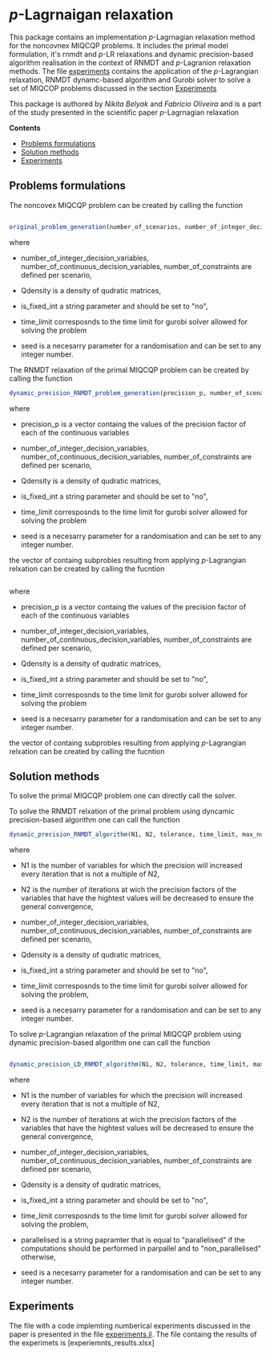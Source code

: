 # *p*-Lagrnaigan relaxation


This package contains an implementation *p*-Lagrnagian relaxation method for the noncovnex MIQCQP problems. It includes the primal model formulation, it's rnmdt and *p*-LR relaxations and dynamic precision-based algorithm realisation in the context of RNMDT and *p*-Lagranion relaxation methods. The file [experiments]() contains the application of the *p*-Lagrangian relaxation, RNMDT dynamc-based algorithm and Gurobi solver to solve a set of MIQCOP problems discussed in the section [Experiments](#experiments)

This package is authored by *Nikita Belyak* and *Fabricio Oliveira* and is a part of the study presented in the scientific paper *p*-Lagrnagian relaxation

**Contents**

<!-- TOC -->

- [Problems formulations](#problems_formulation)
- [Solution methods](#solution_methods)
- [Experiments](#experiments)

<!-- /TOC -->

## Problems formulations
The noncovex MIQCQP problem can be created by calling the function

```julia

original_problem_generation(number_of_scenarios, number_of_integer_decision_variables, number_of_continuous_decision_variables, number_of_constraints, Qdensity, is_fixed_int, time_limit, seed)

```
where

* number_of_integer_decision_variables, number_of_continuous_decision_variables, number_of_constraints are defined per scenario,

* Qdensity is a density of qudratic matrices,

* is_fixed_int a string parameter and should be set to "no",

* time_limit corresposnds to the time limit for gurobi solver allowed for solving the problem

* seed is a necesarry parameter for a randomisation and can be set to any integer number.

The RNMDT relaxation of the primal MIQCQP problem can be created by calling the function

```julia
dynamic_precision_RNMDT_problem_generation(precision_p, number_of_scenarios, number_of_integer_decision_variables, number_of_continuous_decision_variables, number_of_constraints, Qdensity, time_limit, seed)
```
where

* precision_p is a vector containg the values of the precision factor of each of the continuous variables

* number_of_integer_decision_variables, number_of_continuous_decision_variables, number_of_constraints are defined per scenario,

* Qdensity is a density of qudratic matrices,

* is_fixed_int a string parameter and should be set to "no",

* time_limit corresposnds to the time limit for gurobi solver allowed for solving the problem

* seed is a necesarry parameter for a randomisation and can be set to any integer number.

the vector of containg subprobles resulting from applying *p*-Lagrangian relxation can be created by calling the fucntion

```julia dynamic_precision_based_LD_RNDMT_problem_generation(precision_p, number_of_scenarios, number_of_integer_decision_variables, number_of_continuous_decision_variables, number_of_constraints, Qdensity, seed)
```
where

* precision_p is a vector containg the values of the precision factor of each of the continuous variables

* number_of_integer_decision_variables, number_of_continuous_decision_variables, number_of_constraints are defined per scenario,

* Qdensity is a density of qudratic matrices,

* is_fixed_int a string parameter and should be set to "no",

* time_limit corresposnds to the time limit for gurobi solver allowed for solving the problem

* seed is a necesarry parameter for a randomisation and can be set to any integer number.

the vector of containg subprobles resulting from applying *p*-Lagrangian relxation can be created by calling the fucntion

## Solution methods

To solve the primal MIQCQP problem one can directly call the solver.

To solve the RNMDT relxation of the primal problem using dyncamic precision-based algorithm one can call the function

```julia
dynamic_precision_RNMDT_algorithm(N1, N2, tolerance, time_limit, max_number_of_iterations, number_of_scenarios, number_of_integer_decision_variables, number_of_continuous_decision_variables, number_of_constraints, Qdensity, seed )
```
where

* N1 is the number of variables for which the precision will increased every iteration that is not a multiple of N2,

* N2 is the number of iterations at wich the precision factors of the variables that have the hightest values will be decreased to ensure the general convergence,

* number_of_integer_decision_variables, number_of_continuous_decision_variables, number_of_constraints are defined per scenario,

* Qdensity is a density of qudratic matrices,

* is_fixed_int a string parameter and should be set to "no",

* time_limit corresposnds to the time limit for gurobi solver allowed for solving the problem,

* seed is a necesarry parameter for a randomisation and can be set to any integer number.

To solve *p*-Lagrangian relaxation of the primal MIQCQP problem using dynamic precision-based algorithm one can call the function

```julia

dynamic_precision_LD_RNMDT_algorithm(N1, N2, tolerance, time_limit, max_number_of_iterations, number_of_scenarios, number_of_integer_decision_variables, number_of_continuous_decision_variables, number_of_constraints, Qdensity, parallelised, seed)

```

where
* N1 is the number of variables for which the precision will increased every iteration that is not a multiple of N2,

* N2 is the number of iterations at wich the precision factors of the variables that have the hightest values will be decreased to ensure the general convergence,

* number_of_integer_decision_variables, number_of_continuous_decision_variables, number_of_constraints are defined per scenario,

* Qdensity is a density of qudratic matrices,

* is_fixed_int a string parameter and should be set to "no",

* time_limit corresposnds to the time limit for gurobi solver allowed for solving the problem,

* parallelised is a string papramter that is equal to "parallelised" if the computations should be performed in parpallel and to "non_parallelised" otherwise,

* seed is a necesarry parameter for a randomisation and can be set to any integer number.

## Experiments

The file with a code implemting numberical experiments discussed in the paper is presented in the file [experiments.jl](https://github.com/NikitaBelyakAalto/p_Lagrangian_Decomposition-/blob/master/experiments/experiments.jl). The file containg the results of the experimets is [experiemnts_results.xlsx]
